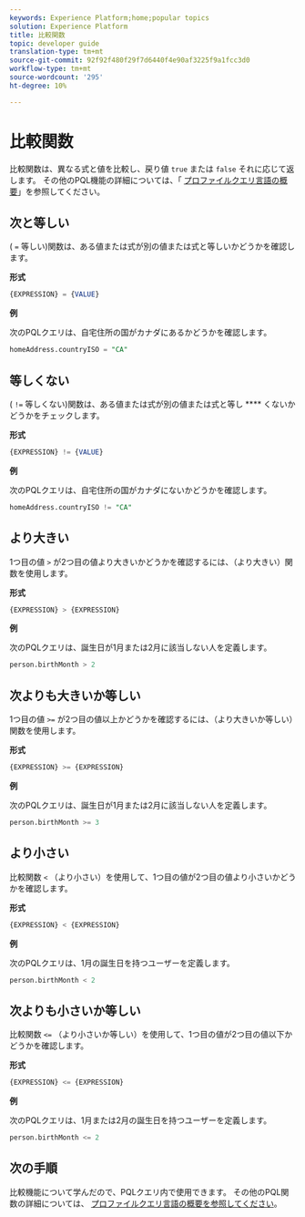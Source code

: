 ```yaml
---
keywords: Experience Platform;home;popular topics
solution: Experience Platform
title: 比較関数
topic: developer guide
translation-type: tm+mt
source-git-commit: 92f92f480f29f7d6440f4e90af3225f9a1fcc3d0
workflow-type: tm+mt
source-wordcount: '295'
ht-degree: 10%

---
```



# 比較関数

比較関数は、異なる式と値を比較し、戻り値 `true` または `false` それに応じて返します。 その他のPQL機能の詳細については、「 [プロファイルクエリ言語の概要](./overview.md)」を参照してください。

## 次と等しい

( `=` 等しい)関数は、ある値または式が別の値または式と等しいかどうかを確認します。

**形式**

```sql
{EXPRESSION} = {VALUE}
```

**例**

次のPQLクエリは、自宅住所の国がカナダにあるかどうかを確認します。

```sql
homeAddress.countryISO = "CA"
```

## 等しくない

( `!=` 等しくない)関数は、ある値または式が別の値または式と等し **** くないかどうかをチェックします。

**形式**

```sql
{EXPRESSION} != {VALUE}
```

**例**

次のPQLクエリは、自宅住所の国がカナダにないかどうかを確認します。

```sql
homeAddress.countryISO != "CA"
```

## より大きい

1つ目の値 `>` が2つ目の値より大きいかどうかを確認するには、（より大きい）関数を使用します。

**形式**

```sql
{EXPRESSION} > {EXPRESSION} 
```

**例**

次のPQLクエリは、誕生日が1月または2月に該当しない人を定義します。

```sql
person.birthMonth > 2
```

## 次よりも大きいか等しい

1つ目の値 `>=` が2つ目の値以上かどうかを確認するには、（より大きいか等しい）関数を使用します。

**形式**

```sql
{EXPRESSION} >= {EXPRESSION} 
```

**例**

次のPQLクエリは、誕生日が1月または2月に該当しない人を定義します。

```sql
person.birthMonth >= 3
```

## より小さい

比較関数 `<` （より小さい）を使用して、1つ目の値が2つ目の値より小さいかどうかを確認します。

**形式**

```sql
{EXPRESSION} < {EXPRESSION} 
```

**例**

次のPQLクエリは、1月の誕生日を持つユーザーを定義します。

```sql
person.birthMonth < 2
```

## 次よりも小さいか等しい

比較関数 `<=` （より小さいか等しい）を使用して、1つ目の値が2つ目の値以下かどうかを確認します。

**形式**

```sql
{EXPRESSION} <= {EXPRESSION} 
```

**例**

次のPQLクエリは、1月または2月の誕生日を持つユーザーを定義します。

```sql
person.birthMonth <= 2
```

## 次の手順

比較機能について学んだので、PQLクエリ内で使用できます。 その他のPQL関数の詳細については、 [プロファイルクエリ言語の概要を参照してください](./overview.md)。
